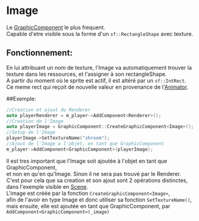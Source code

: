 # Image

Le [GraphicComponent](graphicComponent.md) le plus frequent.  
Capable d'etre visible sous la forme d'un `sf::RectangleShape` avec texture.

## Fonctionnement:

En lui attribuant un nom de texture, l'Image va automatiquement trouver la texture dans les ressources, et l'assigner à son rectangleShape.  
A partir du moment où le sprite est actif, il est altéré par un `sf::IntRect`.  
Ce meme rect qui reçoit de nouvelle valeur en provenance de l'[Animator](animator.md).

##Exemple:

```c
//Creation et ajout du Renderer
auto playerRenderer = m_player->AddComponent<Renderer>();
//Creation de l'Image
auto playerImage = GraphicComponent::CreateGraphicComponent<Image>();
//Setup de l'Image
playerImage->SetTextureName("shroom");
//Ajout de l'Image a l'objet, en tant que GraphicComponent
m_player->AddComponent<GraphicComponent>(playerImage);
```

Il est tres important que l'Image soit ajoutée à l'objet en tant que GraphicComponent,  
et non en qu'en qu'Image. Sinon il ne sera pas trouvé par le Renderer.  
C'est pour cela que sa creation et son ajout sont 2 opérations distinctes,  
dans l'exemple visible en [Scene](scene.md).  
L'image est créée par la fonction `CreateGraphicComponent<Image>`,  
afin de l'avoir en type Image et donc utiliser sa fonction `SetTextureName()`, mais ensuite, elle est ajoutée en tant que GraphicComponent, par `AddComponent<GraphicComponent>(_image)`